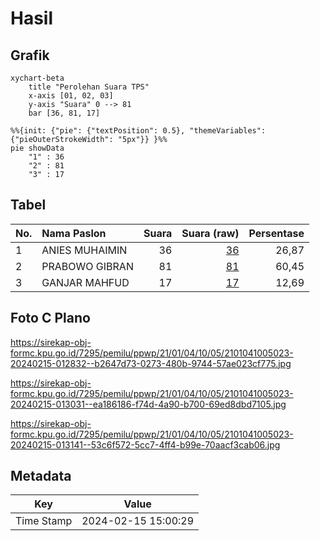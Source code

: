 # Hasil

## Grafik

```mermaid
xychart-beta
    title "Perolehan Suara TPS"
    x-axis [01, 02, 03]
    y-axis "Suara" 0 --> 81
    bar [36, 81, 17]
```

```mermaid
%%{init: {"pie": {"textPosition": 0.5}, "themeVariables": {"pieOuterStrokeWidth": "5px"}} }%%
pie showData
    "1" : 36
    "2" : 81
    "3" : 17
```

## Tabel

| No. | Nama Paslon    | Suara | Suara (raw) | Persentase |
|:--- |:-------------- | -----:| -----------:| ----------:|
| 1   | ANIES MUHAIMIN | 36    | [36][p-1]   | 26,87      |
| 2   | PRABOWO GIBRAN | 81    | [81][p-2]   | 60,45      |
| 3   | GANJAR MAHFUD  | 17    | [17][p-3]   | 12,69      |


[p-1]: https://github.com/gigit-pemilu/pemilu-2024-21-kepulauan-riau/blob/main/pilpres/hitung-suara/sub/21-kepulauan-riau/sub/01-bintan/sub/04-gunung-kijang/sub/1005-kawal/sub/023-tps/sub/paslon-1.txt
[p-2]: https://github.com/gigit-pemilu/pemilu-2024-21-kepulauan-riau/blob/main/pilpres/hitung-suara/sub/21-kepulauan-riau/sub/01-bintan/sub/04-gunung-kijang/sub/1005-kawal/sub/023-tps/sub/paslon-2.txt
[p-3]: https://github.com/gigit-pemilu/pemilu-2024-21-kepulauan-riau/blob/main/pilpres/hitung-suara/sub/21-kepulauan-riau/sub/01-bintan/sub/04-gunung-kijang/sub/1005-kawal/sub/023-tps/sub/paslon-3.txt

## Foto C Plano

https://sirekap-obj-formc.kpu.go.id/7295/pemilu/ppwp/21/01/04/10/05/2101041005023-20240215-012832--b2647d73-0273-480b-9744-57ae023cf775.jpg

https://sirekap-obj-formc.kpu.go.id/7295/pemilu/ppwp/21/01/04/10/05/2101041005023-20240215-013031--ea186186-f74d-4a90-b700-69ed8dbd7105.jpg

https://sirekap-obj-formc.kpu.go.id/7295/pemilu/ppwp/21/01/04/10/05/2101041005023-20240215-013141--53c6f572-5cc7-4ff4-b99e-70aacf3cab06.jpg


## Metadata

| Key        | Value               |
| ---------- | ------------------- |
| Time Stamp | 2024-02-15 15:00:29 |



